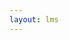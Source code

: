 ```yaml
---
layout: lms
---
```


<script>

firebase.auth().onAuthStateChanged(function(user) {
    authUser(user);
    readUser(user.uid);
});

</script>